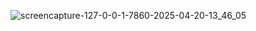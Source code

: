![screencapture-127-0-0-1-7860-2025-04-20-13_46_05](https://github.com/user-attachments/assets/666655ab-068e-4353-8820-174aa8d7d9b5)
